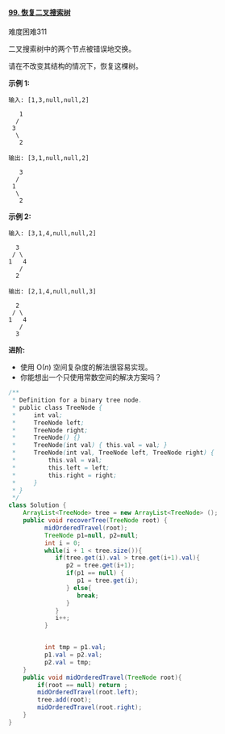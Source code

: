 #### [99. 恢复二叉搜索树](https://leetcode-cn.com/problems/recover-binary-search-tree/)

难度困难311

二叉搜索树中的两个节点被错误地交换。

请在不改变其结构的情况下，恢复这棵树。

**示例 1:**

```
输入: [1,3,null,null,2]

   1
  /
 3
  \
   2

输出: [3,1,null,null,2]

   3
  /
 1
  \
   2
```

**示例 2:**

```
输入: [3,1,4,null,null,2]

  3
 / \
1   4
   /
  2

输出: [2,1,4,null,null,3]

  2
 / \
1   4
   /
  3
```

**进阶:**

- 使用 O(*n*) 空间复杂度的解法很容易实现。
- 你能想出一个只使用常数空间的解决方案吗？

```java
/**
 * Definition for a binary tree node.
 * public class TreeNode {
 *     int val;
 *     TreeNode left;
 *     TreeNode right;
 *     TreeNode() {}
 *     TreeNode(int val) { this.val = val; }
 *     TreeNode(int val, TreeNode left, TreeNode right) {
 *         this.val = val;
 *         this.left = left;
 *         this.right = right;
 *     }
 * }
 */
class Solution {
    ArrayList<TreeNode> tree = new ArrayList<TreeNode> ();
    public void recoverTree(TreeNode root) {
          midOrderedTravel(root);
          TreeNode p1=null, p2=null;
          int i = 0;
          while(i + 1 < tree.size()){
             if(tree.get(i).val > tree.get(i+1).val){
                p2 = tree.get(i+1);
                if(p1 == null) {
                   p1 = tree.get(i);
                } else{
                   break;
                }
             }
             i++;
          }


          int tmp = p1.val;
          p1.val = p2.val;
          p2.val = tmp;
    }
    public void midOrderedTravel(TreeNode root){
        if(root == null) return ;
        midOrderedTravel(root.left);
        tree.add(root);
        midOrderedTravel(root.right);
    }
}
```







